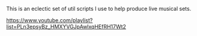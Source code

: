 This is an eclectic set of util scripts I use to help produce live musical sets.

https://www.youtube.com/playlist?list=PLn3epsyBz_HMXYVGJpAwlxqHEfRH17Wt2
